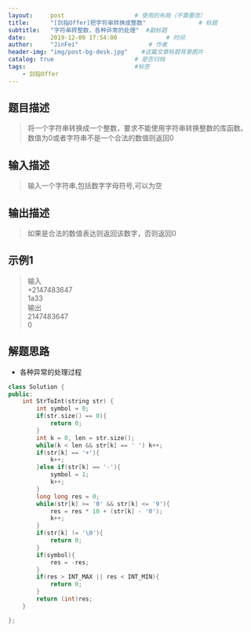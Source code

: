 ```yaml
---
layout:     post                    # 使用的布局（不需要改） 
title:      "[剑指Offer]把字符串转换成整数"               # 标题  
subtitle:   "字符串转整数，各种异常的处理"  #副标题 
date:       2019-12-09 17:54:00              # 时间 
author:     "JinFei"                    # 作者 
header-img: "img/post-bg-desk.jpg"    #这篇文章标题背景图片 
catalog: true                       # 是否归档 
tags:                               #标签     
    - 剑指Offer 
---
```


## 题目描述
> 将一个字符串转换成一个整数，要求不能使用字符串转换整数的库函数。 数值为0或者字符串不是一个合法的数值则返回0

## 输入描述
> 输入一个字符串,包括数字字母符号,可以为空

## 输出描述
> 如果是合法的数值表达则返回该数字，否则返回0

## 示例1
> 输入 <br>
     +2147483647 <br>
    1a33 <br>
> 输出 <br>
    2147483647 <br>
    0 <br>


## 解题思路

-  各种异常的处理过程

```C++
class Solution {
public:
    int StrToInt(string str) {
        int symbol = 0;
        if(str.size() == 0){
            return 0;
        }
        int k = 0, len = str.size();
        while(k < len && str[k] == ' ') k++;
        if(str[k] == '+'){
            k++;
        }else if(str[k] == '-'){
            symbol = 1;
            k++;
        }
        long long res = 0;
        while(str[k] >= '0' && str[k] <= '9'){
            res = res * 10 + (str[k] - '0');
            k++;
        }
        if(str[k] != '\0'){
            return 0;
        }
        if(symbol){
            res = -res;
        }
        if(res > INT_MAX || res < INT_MIN){
            return 0;
        }
        return (int)res;
    }

};
```

  
